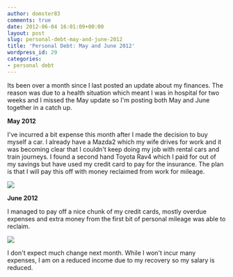 ```yaml
---
author: domster83
comments: true
date: 2012-06-04 16:01:09+00:00
layout: post
slug: personal-debt-may-and-june-2012
title: 'Personal Debt: May and June 2012'
wordpress_id: 29
categories:
- personal debt
---
```


Its been over a month since I last posted an update about my finances. The reason was due to a health situation which meant I was in hospital for two weeks and I missed the May update so I'm posting both May and June together in a catch up.




**May 2012**  

I've incurred a bit expense this month after I made the decision to buy myself a car. I already have a Mazda2 which my wife drives for work and it was becoming clear that I couldn't keep doing my job with rental cars and train journeys. I found a second hand Toyota Rav4 which I paid for out of my savings but have used my credit card to pay for the insurance. The plan is that I will pay this off with money reclaimed from work for mileage.




[![](http://static.squarespace.com/static/50fbdd03e4b09c7c8a79f7ae/50fbdd87e4b075d7a3c11a69/50fbdd89e4b075d7a3c11adb/1338893803000/debt-may-2012.png?format=original)](http://static.squarespace.com/static/50fbdd03e4b09c7c8a79f7ae/50fbdd87e4b075d7a3c11a69/50fbdd89e4b075d7a3c11adb/1338893803000/debt-may-2012.png?format=original)




**June 2012**  

I managed to pay off a nice chunk of my credit cards, mostly overdue expenses and extra money from the first bit of personal mileage was able to reclaim.




[![](http://static.squarespace.com/static/50fbdd03e4b09c7c8a79f7ae/50fbdd87e4b075d7a3c11a69/50fbdd89e4b075d7a3c11ad8/1338893801000/debt-june-2012.png?format=original)](http://static.squarespace.com/static/50fbdd03e4b09c7c8a79f7ae/50fbdd87e4b075d7a3c11a69/50fbdd89e4b075d7a3c11ad8/1338893801000/debt-june-2012.png?format=original)




I don't expect much change next month. While I won't incur many expenses, I am on a reduced income due to my recovery so my salary is reduced.

